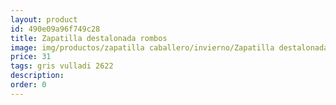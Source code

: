 ```yaml
---
layout: product
id: 490e09a96f749c28
title: Zapatilla destalonada rombos
image: img/productos/zapatilla caballero/invierno/Zapatilla destalonada rombos=31=gris vulladi 2622.webp
price: 31
tags: gris vulladi 2622
description: 
order: 0
---
```

